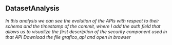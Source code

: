 ## DatasetAnalysis

_In this analysis we can see the evolution of the APIs with respect to their schema and the timestamp of the commit, 
where I add the auth field that allows us to visualize the first description of the security component used in that API_
_Download the file grafico_api and open in browser_
